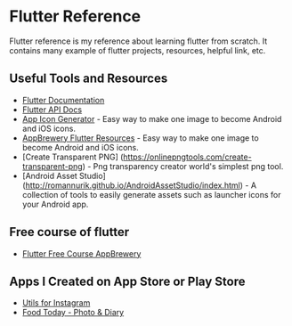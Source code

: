 # Flutter Reference
Flutter reference is my reference about learning flutter from scratch. It contains many example of flutter projects, resources, helpful link, etc.

## Useful Tools and Resources

- [Flutter Documentation](https://flutter.dev/docs)
- [Flutter API Docs](https://api.flutter.dev/)
- [App Icon Generator](https://appicon.co/) - Easy way to make one image to become Android and iOS icons.
- [AppBrewery Flutter Resources](https://github.com/gunantosteven/Flutter-Course-Resources/) - Easy way to make one image to become Android and iOS icons.
- [Create Transparent PNG] (https://onlinepngtools.com/create-transparent-png) - Png transparency creator world's simplest png tool.
- [Android Asset Studio] (http://romannurik.github.io/AndroidAssetStudio/index.html) - A collection of tools to easily generate assets such as launcher icons for your Android app.

## Free course of flutter

- [Flutter Free Course AppBrewery](https://www.appbrewery.co/p/intro-to-flutter)

## Apps I Created on App Store or Play Store

- [Utils for Instagram](https://play.google.com/store/apps/details?id=com.ungapps.instagramhelper)
- [Food Today - Photo & Diary](https://foodtoday.ungapps.com)

